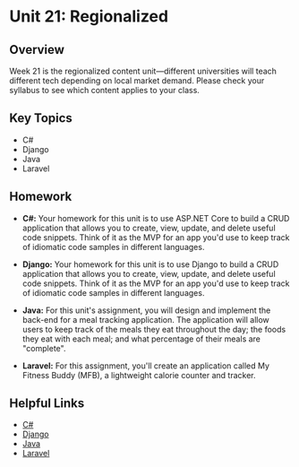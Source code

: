 # Unit 21: Regionalized

## Overview

Week 21 is the regionalized content unit—different universities will teach different tech depending
on local market demand. Please check your syllabus to see which content applies to your class.

## Key Topics

- C#
- Django
- Java
- Laravel

## Homework

- **C#:** Your homework for this unit is to use ASP.NET Core to build a CRUD application that allows
  you to create, view, update, and delete useful code snippets. Think of it as the MVP for an app
  you'd use to keep track of idiomatic code samples in different languages.

- **Django:** Your homework for this unit is to use Django to build a CRUD application that allows
  you to create, view, update, and delete useful code snippets. Think of it as the MVP for an app
  you'd use to keep track of idiomatic code samples in different languages.

- **Java:** For this unit's assignment, you will design and implement the back-end for a meal
  tracking application. The application will allow users to keep track of the meals they eat
  throughout the day; the foods they eat with each meal; and what percentage of their meals are
  "complete".

- **Laravel:** For this assignment, you'll create an application called My Fitness Buddy (MFB), a
  lightweight calorie counter and tracker.

## Helpful Links

- [C#](<https://en.wikipedia.org/wiki/C_Sharp_(programming_language)>)
- [Django](<https://en.wikipedia.org/wiki/Django_(web_framework)>)
- [Java](<https://en.wikipedia.org/wiki/Java_(programming_language)>)
- [Laravel](https://en.wikipedia.org/wiki/Laravel)
